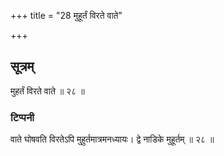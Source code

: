 +++
title = "28 मुहूर्तं विरते वाते"

+++
## सूत्रम्
मुहर्तं विरते वाते ॥ २८ ॥  
### टिप्पनी  
वाते घोषवति विरतेऽपि मुहुर्तमात्रमनध्यायः। द्वे नाडिके मुहूर्तम् ॥ २८ ॥  
